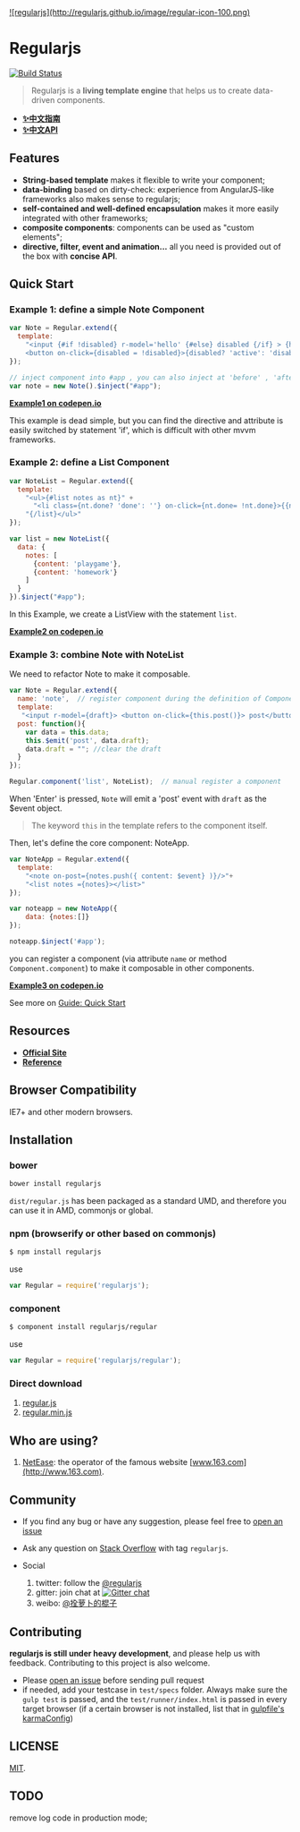<a href="http://regularjs.github.io">
  ![regularjs](http://regularjs.github.io/image/regular-icon-100.png)
</a>


# Regularjs


[![Build Status](http://img.shields.io/travis/regularjs/regular/master.svg?style=flat-square)](http://travis-ci.org/regularjs/regular)

> Regularjs is a __living template engine__ that helps us to create data-driven components.


* __[✨中文指南 ](http://regularjs.github.io/guide/zh/index.html)__
* __[✨中文API ](http://regularjs.github.io/reference/?api-zh)__


## Features

- __String-based template__ makes it flexible to write your component;
- __data-binding__ based on dirty-check: experience from AngularJS-like frameworks also makes sense to regularjs;
- __self-contained and well-defined encapsulation__ makes it more easily integrated with other frameworks;
- __composite components__: components can be used as "custom elements";
- __directive, filter, event and animation...__  all you need is provided out of the box with __concise API__.



## Quick Start

### Example 1: __define a simple Note Component__

```javascript
var Note = Regular.extend({
  template:
    "<input {#if !disabled} r-model='hello' {#else} disabled {/if} > {hello} \
    <button on-click={disabled = !disabled}>{disabled? 'active': 'disable'} it</button>"
});

// inject component into #app , you can also inject at 'before' , 'after', 'top'.
var note = new Note().$inject("#app");

```

__[Example1 on codepen.io](http://codepen.io/leeluolee/pen/JqAaH)__

This example is dead simple, but you can find the directive and attribute is easily switched by statement 'if', which is difficult with other mvvm frameworks.


### Example 2: __define a List Component__

```javascript
var NoteList = Regular.extend({
  template:
    "<ul>{#list notes as nt}" +
      "<li class={nt.done? 'done': ''} on-click={nt.done= !nt.done}>{{nt.content}}</li>" +
    "{/list}</ul>"
});

var list = new NoteList({
  data: {
    notes: [
      {content: 'playgame'},
      {content: 'homework'}
    ]
  }
}).$inject("#app");

```

In this Example, we create a ListView with the statement `list`.

__[Example2 on codepen.io](http://codepen.io/leeluolee/pen/mAKlL)__


### Example 3: combine Note with NoteList

We need to refactor Note to make it composable.

```javascript
var Note = Regular.extend({
  name: 'note',  // register component during the definition of Component
  template:
   "<input r-model={draft}> <button on-click={this.post()}> post</button>",
  post: function(){
    var data = this.data;
    this.$emit('post', data.draft);
    data.draft = ""; //clear the draft
  }
});

Regular.component('list', NoteList);  // manual register a component

```

When 'Enter' is pressed, `Note` will emit a 'post' event with `draft` as the $event object.

> The keyword `this` in the template refers to the component itself.

Then, let's define the core component: NoteApp.

```javascript
var NoteApp = Regular.extend({
  template:
    "<note on-post={notes.push({ content: $event} )}/>"+
    "<list notes ={notes}></list>"
});

var noteapp = new NoteApp({
    data: {notes:[]}
});

noteapp.$inject('#app');

```

you can register a component (via attribute `name` or method `Component.component`) to make it composable in other components.

__[Example3 on codepen.io](http://codepen.io/leeluolee/pen/bqkLp)__


See more on [Guide: Quick Start](http://regularjs.github.io/guide/en/getting-start/README.html)

## Resources

* __[Official Site ](http://regularjs.github.io)__
* __[Reference ](http://regularjs.github.io/reference)__


## Browser Compatibility

IE7+ and other modern browsers.


## Installation

### bower

```javascript
bower install regularjs
```

`dist/regular.js` has been packaged as a standard UMD, and therefore you can use it in AMD, commonjs or global.

### npm (browserify or other based on commonjs)

```bash
$ npm install regularjs
```

use

```js
var Regular = require('regularjs');
```


### component

```bash
$ component install regularjs/regular
```
use

```js
var Regular = require('regularjs/regular');
```



### Direct download

1. [regular.js](https://rawgit.com/regularjs/regular/master/dist/regular.js)
2. [regular.min.js](https://rawgit.com/regularjs/regular/master/dist/regular.min.js)


## Who are using?

1. [NetEase](https://github.com/NetEase): the operator of the famous website [www.163.com](http://www.163.com).



## Community

* If you find any bug or have any suggestion, please feel free to [open an issue](https://github.com/regularjs/regular/issues)

* Ask any question on [Stack Overflow](http://stackoverflow.com/questions/tagged/regularjs) with tag `regularjs`.

* Social
  1. twitter: follow the [@regularjs](https://twitter.com/regularjs)
  1. gitter: join chat at [![Gitter chat](https://badges.gitter.im/regularjs/regular.png)](https://gitter.im/regularjs/regular)
  1. weibo: [@拴萝卜的棍子](http://weibo.com/luobolee)

## Contributing

__regularjs is still under heavy development__, and please help us with feedback. Contributing to this project is also welcome.

* Please [open an issue](https://github.com/regularjs/regular/issues) before sending pull request
* if needed, add your testcase in `test/specs` folder. Always make sure the `gulp test` is passed, and the `test/runner/index.html` is passed in every target browser (if a certain browser is not installed, list that in [gulpfile's karmaConfig](https://github.com/regularjs/regular/blob/master/gulpfile.js#L30))



## LICENSE

[MIT](https://github.com/regularjs/regular/blob/master/LICENSE).

## TODO

remove log code in production mode;